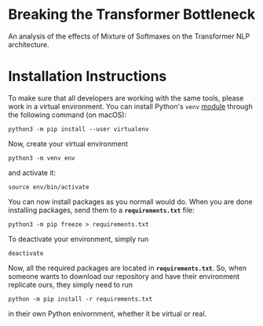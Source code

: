 # Breaking the Transformer Bottleneck
An analysis of the effects of Mixture of Softmaxes on the Transformer NLP architecture.

# Installation Instructions
To make sure that all developers are working with the same tools, please work in a virtual environment.  You can install Python's `venv` [module](https://packaging.python.org/guides/installing-using-pip-and-virtual-environments/) through the following command (on macOS):
```
python3 -m pip install --user virtualenv
```
Now, create your virtual environment 
```
python3 -m venv env
```
and activate it:
```
source env/bin/activate
```
You can now install packages as you normall would do.  When you are done installing packages, send them to a **`requirements.txt`** file:
```
python3 -m pip freeze > requirements.txt
```
To deactivate your environment, simply run
```
deactivate
```
Now, all the required packages are located in **`requirements.txt`**.  So, when someone wants to download our repository and have their environment replicate ours, they simply need to run
```
python -m pip install -r requirements.txt
```
in their own Python enivornment, whether it be virtual or real.